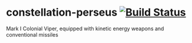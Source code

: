 # constellation-perseus [![Build Status](https://travis-ci.org/pgdr/constellation-perseus.svg?branch=master)](https://travis-ci.org/pgdr/constellation-perseus)

Mark I Colonial Viper, equipped with kinetic energy weapons and conventional missiles
